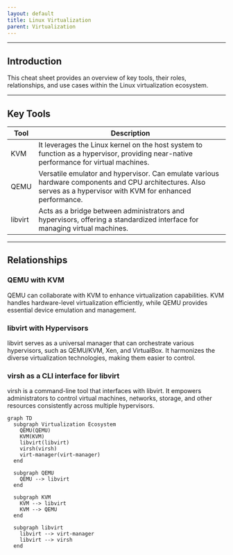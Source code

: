 ```yaml
---
layout: default
title: Linux Virtualization
parent: Virtualization
---
```


______________________________________________________________________

## Introduction

This cheat sheet provides an overview of key tools, their roles, relationships, and use cases within the Linux virtualization ecosystem.

______________________________________________________________________

## Key Tools

| Tool    | Description                                                                                                                                                      |
| ------- | ---------------------------------------------------------------------------------------------------------------------------------------------------------------- |
| KVM     | It leverages the Linux kernel on the host system to function as a hypervisor, providing near-native performance for virtual machines.                            |
| QEMU    | Versatile emulator and hypervisor. Can emulate various hardware components and CPU architectures. Also serves as a hypervisor with KVM for enhanced performance. |
| libvirt | Acts as a bridge between administrators and hypervisors, offering a standardized interface for managing virtual machines.                                        |

______________________________________________________________________

## Relationships

### QEMU with KVM

QEMU can collaborate with KVM to enhance virtualization capabilities. KVM handles hardware-level virtualization efficiently, while QEMU provides essential device emulation and management.

### libvirt with Hypervisors

libvirt serves as a universal manager that can orchestrate various hypervisors, such as QEMU/KVM, Xen, and VirtualBox. It harmonizes the diverse virtualization technologies, making them easier to control.

### virsh as a CLI interface for libvirt

virsh is a command-line tool that interfaces with libvirt. It empowers administrators to control virtual machines, networks, storage, and other resources consistently across multiple hypervisors.

```mermaid
graph TD
  subgraph Virtualization Ecosystem
    QEMU(QEMU)
    KVM(KVM)
    libvirt(libvirt)
    virsh(virsh)
    virt-manager(virt-manager)
  end

  subgraph QEMU
    QEMU --> libvirt
  end

  subgraph KVM
    KVM --> libvirt
    KVM --> QEMU
  end

  subgraph libvirt
    libvirt --> virt-manager
    libvirt --> virsh
  end
```
